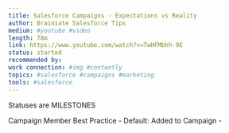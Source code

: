 ```yaml
---
title: Salesforce Campaigns - Expectations vs Reality
author: Brainiate Salesforce Tips
medium: #youtube #video
length: 78m
link: https://www.youtube.com/watch?v=TwHFMbhh-9E
status: started
recommended by:
work connection: #img #contently
topics: #salesforce #campaigns #marketing
tools: #salesforce
---
```


Statuses are MILESTONES

Campaign Member Best Practice
	- Default: Added to Campaign 
	-  